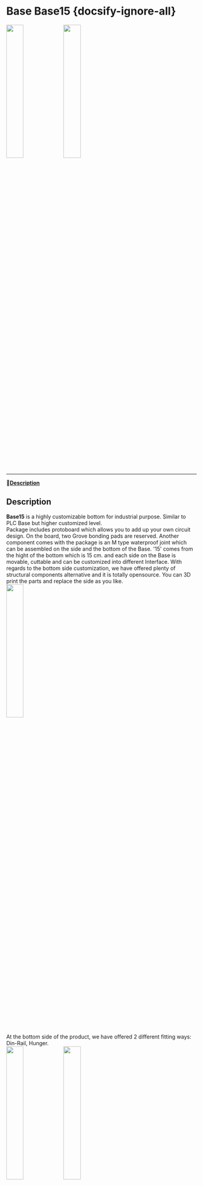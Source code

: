 # Base Base15 {docsify-ignore-all}

<img src="assets/img/product_pics/base/base15/base15_01.jpg" width="30%" height="30%"><img src="assets/img/product_pics/base/base15/base15_02.jpg" width="30%" height="30%">

***

:memo:**[Description](#Description)**&nbsp;&nbsp;&nbsp;&nbsp;&nbsp;&nbsp;<!--:electric_plug:**[Schematic](#Schematic)**&nbsp;&nbsp;&nbsp;&nbsp;&nbsp;&nbsp;🛒**[Purchase](https://www.aliexpress.com/store/product/M5Stack-PLC-Proto-Industrial-Board-Module-Contains-RS485-ACS712-5B-Programmable-Logic-Controller-Relay-with-Magnet/3226069_32874916056.html?spm=2114.12010615.8148356.2.4c5b68a1WZ8sjd)**&nbsp;&nbsp;&nbsp;&nbsp;&nbsp;&nbsp;:clapper:**[Related Video](#Related-Video)**-->

## Description

**Base15** is a highly customizable bottom for industrial purpose. Similar to PLC Base but higher customized level.  
Package includes protoboard which allows you to add up your own circuit design.  On the board, two Grove bonding pads are reserved. Another component comes with the package is an M type waterproof joint which can be assembled on the side and the bottom of the Base. 
'15' comes from the hight of the bottom which is 15 cm.  and each side on the Base is movable, cuttable and can be customized into different Interface.  With regards to the bottom side customization, we have offered plenty of structural components alternative and it is totally opensource. You can 3D print the parts and replace the side as you like.<br>
<img src="assets/img/product_pics/base/base15/base15_05.jpg" width="30%" height="30%">

At the bottom side of the product, we have offered 2 different fitting ways:  Din-Rail,  Hunger. <br>
<img src="assets/img/product_pics/base/base15/base15_03.jpg" width="30%" height="30%"><img src="assets/img/product_pics/base/base15/base15_04.jpg" width="30%" height="30%">

Of course, it is absolutely compatible with the stackable M5module and extendable M5Units.
This base gives you an unlimited of combinations, it is powerful, flexible, and covered with an industrial-grade case. If you happen to work in an industrial field, We especially recommend this Base to you which will surely give you the best and the fastest way to resolve your requirement..

## Feature

-  Highly Customizable
-  Alternative parts
-  M-BUS extension
-  2 Fitting ways

## Include

-  1x PLC-Proto Broad
-  1x Base15 Plastic Enclosure
-  1x Slide Guide
-  1x Din-Rail
-  2x Grove Port
-  1x M12*1.5
-  2x hexagonal wrench
-  10x Screw (3 types: M3*22, M3*12, M2*5)
-  2x M3 Nut
-  1x 2.45mm pin set
-  1x Sticker